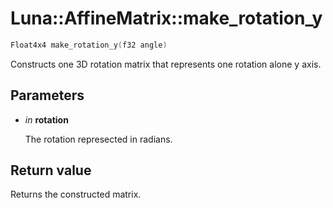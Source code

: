 # Luna::AffineMatrix::make_rotation_y

```c++
Float4x4 make_rotation_y(f32 angle)
```

Constructs one 3D rotation matrix that represents one rotation alone y axis. 



## Parameters
* *in* **rotation**

    The rotation represected in radians. 

## Return value
Returns the constructed matrix. 

